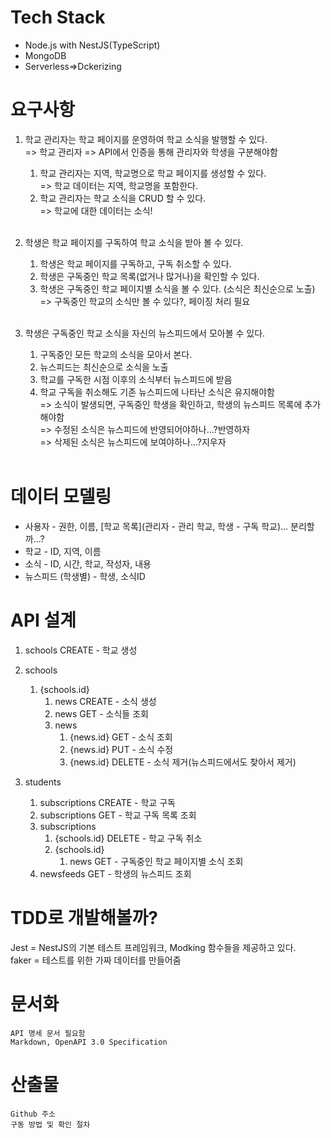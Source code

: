 # Tech Stack

- Node.js with NestJS(TypeScript)
- MongoDB
- Serverless=>Dckerizing

# 요구사항

1. 학교 관리자는 학교 페이지를 운영하여 학교 소식을 발행할 수 있다.<br>
    => 학교 관리자 => API에서 인증을 통해 관리자와 학생을 구분해야함
    1. 학교 관리자는 지역, 학교명으로 학교 페이지를 생성할 수 있다.<br>
    => 학교 데이터는 지역, 학교명을 포함한다.
    2. 학교 관리자는 학교 소식을 CRUD 할 수 있다.<br>
    => 학교에 대한 데이터는 소식!<br><br>

2. 학생은 학교 페이지를 구독하여 학교 소식을 받아 볼 수 있다.
    1. 학생은 학교 페이지를 구독하고, 구독 취소할 수 있다.
    2. 학생은 구독중인 학교 목록(없거나 많거나)을 확인할 수 있다.<br>
    3. 학생은 구독중인 학교 페이지별 소식을 볼 수 있다. (소식은 최신순으로 노출)<br>
    => 구독중인 학교의 소식만 볼 수 있다?, 페이징 처리 필요<br><br>

3. 학생은 구독중인 학교 소식을 자신의 뉴스피드에서 모아볼 수 있다.
    1. 구독중인 모든 학교의 소식을 모아서 본다.
    2. 뉴스피드는 최신순으로 소식을 노출
    3. 학교를 구독한 시점 이후의 소식부터 뉴스피드에 받음
    4. 학교 구독을 취소해도 기존 뉴스피드에 나타난 소식은 유지해야함<br>
    => 소식이 발생되면, 구독중인 학생을 확인하고, 학생의 뉴스피드 목록에 추가해야함<br>
    => 수정된 소식은 뉴스피드에 반영되어야하나...?반영하자<br>
    => 삭제된 소식은 뉴스피드에 보여야하나...?지우자<br><br>

# 데이터 모델링

- 사용자 - 권한, 이름, [학교 목록](관리자 - 관리 학교, 학생 - 구독 학교)... 분리할까...?
- 학교 - ID, 지역, 이름
- 소식 - ID, 시간, 학교, 작성자, 내용
- 뉴스피드 (학생별) - 학생, 소식ID

# API 설계

1. schools CREATE - 학교 생성
2. schools
    1. {schools.id}
        1. news CREATE - 소식 생성
        2. news GET - 소식들 조회
        3. news
            1. {news.id} GET - 소식 조회
            2. {news.id} PUT - 소식 수정
            3. {news.id} DELETE - 소식 제거(뉴스피드에서도 찾아서 제거)

3. students
    1. subscriptions CREATE - 학교 구독
    2. subscriptions GET - 학교 구독 목록 조회
    3. subscriptions
        1. {schools.id} DELETE - 학교 구독 취소
        2. {schools.id}
            1. news GET - 구독중인 학교 페이지별 소식 조회
    4. newsfeeds GET - 학생의 뉴스피드 조회

# TDD로 개발해볼까?

Jest = NestJS의 기본 테스트 프레임워크, Modking 함수들을 제공하고 있다.<br>
faker = 테스트를 위한 가짜 데이터를 만들어줌

# 문서화

    API 명세 문서 필요함
    Markdown, OpenAPI 3.0 Specification

# 산출물

    Github 주소
    구동 방법 및 확인 절차
